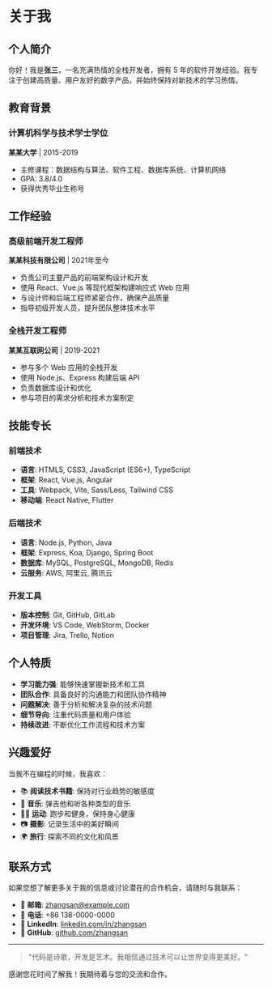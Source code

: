# 关于我

## 个人简介

你好！我是**张三**，一名充满热情的全栈开发者，拥有 5 年的软件开发经验。我专注于创建高质量、用户友好的数字产品，并始终保持对新技术的学习热情。

## 教育背景

### 计算机科学与技术学士学位
**某某大学** | 2015-2019

- 主修课程：数据结构与算法、软件工程、数据库系统、计算机网络
- GPA: 3.8/4.0
- 获得优秀毕业生称号

## 工作经验

### 高级前端开发工程师
**某某科技有限公司** | 2021年至今

- 负责公司主要产品的前端架构设计和开发
- 使用 React、Vue.js 等现代框架构建响应式 Web 应用
- 与设计师和后端工程师紧密合作，确保产品质量
- 指导初级开发人员，提升团队整体技术水平

### 全栈开发工程师
**某某互联网公司** | 2019-2021

- 参与多个 Web 应用的全栈开发
- 使用 Node.js、Express 构建后端 API
- 负责数据库设计和优化
- 参与项目的需求分析和技术方案制定

## 技能专长

### 前端技术
- **语言**: HTML5, CSS3, JavaScript (ES6+), TypeScript
- **框架**: React, Vue.js, Angular
- **工具**: Webpack, Vite, Sass/Less, Tailwind CSS
- **移动端**: React Native, Flutter

### 后端技术
- **语言**: Node.js, Python, Java
- **框架**: Express, Koa, Django, Spring Boot
- **数据库**: MySQL, PostgreSQL, MongoDB, Redis
- **云服务**: AWS, 阿里云, 腾讯云

### 开发工具
- **版本控制**: Git, GitHub, GitLab
- **开发环境**: VS Code, WebStorm, Docker
- **项目管理**: Jira, Trello, Notion

## 个人特质

- **学习能力强**: 能够快速掌握新技术和工具
- **团队合作**: 具备良好的沟通能力和团队协作精神
- **问题解决**: 善于分析和解决复杂的技术问题
- **细节导向**: 注重代码质量和用户体验
- **持续改进**: 不断优化工作流程和技术方案

## 兴趣爱好

当我不在编程的时候，我喜欢：

- 📚 **阅读技术书籍**: 保持对行业趋势的敏感度
- 🎵 **音乐**: 弹吉他和听各种类型的音乐
- 🏃‍♂️ **运动**: 跑步和健身，保持身心健康
- 📷 **摄影**: 记录生活中的美好瞬间
- 🌍 **旅行**: 探索不同的文化和风景

## 联系方式

如果您想了解更多关于我的信息或讨论潜在的合作机会，请随时与我联系：

- 📧 **邮箱**: zhangsan@example.com
- 📱 **电话**: +86 138-0000-0000
- 💼 **LinkedIn**: [linkedin.com/in/zhangsan](https://linkedin.com/in/zhangsan)
- 🐙 **GitHub**: [github.com/zhangsan](https://github.com/zhangsan)

---

> "代码是诗歌，开发是艺术。我相信通过技术可以让世界变得更美好。"

感谢您花时间了解我！我期待着与您的交流和合作。